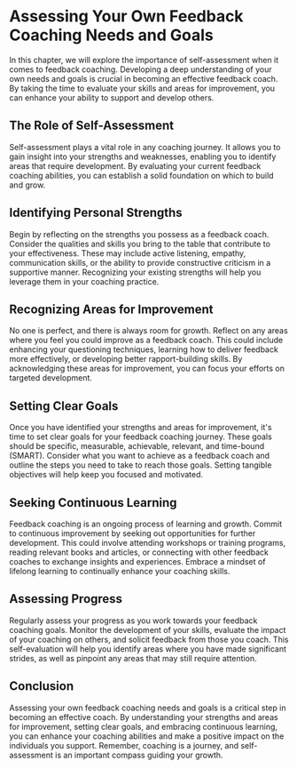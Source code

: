 # Assessing Your Own Feedback Coaching Needs and Goals

In this chapter, we will explore the importance of self-assessment when it comes to feedback coaching. Developing a deep understanding of your own needs and goals is crucial in becoming an effective feedback coach. By taking the time to evaluate your skills and areas for improvement, you can enhance your ability to support and develop others.

## The Role of Self-Assessment

Self-assessment plays a vital role in any coaching journey. It allows you to gain insight into your strengths and weaknesses, enabling you to identify areas that require development. By evaluating your current feedback coaching abilities, you can establish a solid foundation on which to build and grow.

## Identifying Personal Strengths

Begin by reflecting on the strengths you possess as a feedback coach. Consider the qualities and skills you bring to the table that contribute to your effectiveness. These may include active listening, empathy, communication skills, or the ability to provide constructive criticism in a supportive manner. Recognizing your existing strengths will help you leverage them in your coaching practice.

## Recognizing Areas for Improvement

No one is perfect, and there is always room for growth. Reflect on any areas where you feel you could improve as a feedback coach. This could include enhancing your questioning techniques, learning how to deliver feedback more effectively, or developing better rapport-building skills. By acknowledging these areas for improvement, you can focus your efforts on targeted development.

## Setting Clear Goals

Once you have identified your strengths and areas for improvement, it's time to set clear goals for your feedback coaching journey. These goals should be specific, measurable, achievable, relevant, and time-bound (SMART). Consider what you want to achieve as a feedback coach and outline the steps you need to take to reach those goals. Setting tangible objectives will help keep you focused and motivated.

## Seeking Continuous Learning

Feedback coaching is an ongoing process of learning and growth. Commit to continuous improvement by seeking out opportunities for further development. This could involve attending workshops or training programs, reading relevant books and articles, or connecting with other feedback coaches to exchange insights and experiences. Embrace a mindset of lifelong learning to continually enhance your coaching skills.

## Assessing Progress

Regularly assess your progress as you work towards your feedback coaching goals. Monitor the development of your skills, evaluate the impact of your coaching on others, and solicit feedback from those you coach. This self-evaluation will help you identify areas where you have made significant strides, as well as pinpoint any areas that may still require attention.

## Conclusion

Assessing your own feedback coaching needs and goals is a critical step in becoming an effective coach. By understanding your strengths and areas for improvement, setting clear goals, and embracing continuous learning, you can enhance your coaching abilities and make a positive impact on the individuals you support. Remember, coaching is a journey, and self-assessment is an important compass guiding your growth.
